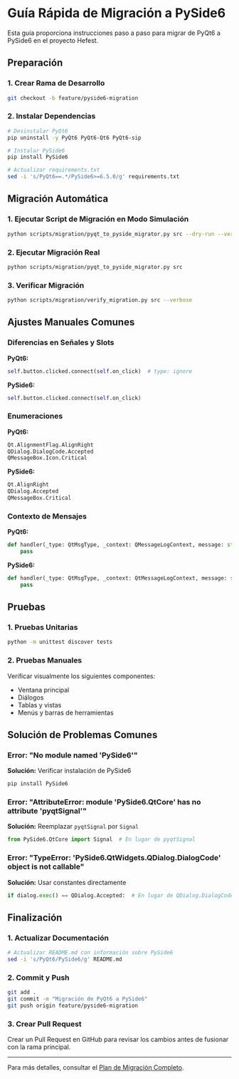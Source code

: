 # Guía Rápida de Migración a PySide6

Esta guía proporciona instrucciones paso a paso para migrar de PyQt6 a PySide6 en el proyecto Hefest.

## Preparación

### 1. Crear Rama de Desarrollo

```bash
git checkout -b feature/pyside6-migration
```

### 2. Instalar Dependencias

```bash
# Desinstalar PyQt6
pip uninstall -y PyQt6 PyQt6-Qt6 PyQt6-sip

# Instalar PySide6
pip install PySide6

# Actualizar requirements.txt
sed -i 's/PyQt6==.*/PySide6>=6.5.0/g' requirements.txt
```

## Migración Automática

### 1. Ejecutar Script de Migración en Modo Simulación

```bash
python scripts/migration/pyqt_to_pyside_migrator.py src --dry-run --verbose
```

### 2. Ejecutar Migración Real

```bash
python scripts/migration/pyqt_to_pyside_migrator.py src
```

### 3. Verificar Migración

```bash
python scripts/migration/verify_migration.py src --verbose
```

## Ajustes Manuales Comunes

### Diferencias en Señales y Slots

**PyQt6:**
```python
self.button.clicked.connect(self.on_click)  # type: ignore
```

**PySide6:**
```python
self.button.clicked.connect(self.on_click)
```

### Enumeraciones

**PyQt6:**
```python
Qt.AlignmentFlag.AlignRight
QDialog.DialogCode.Accepted
QMessageBox.Icon.Critical
```

**PySide6:**
```python
Qt.AlignRight
QDialog.Accepted
QMessageBox.Critical
```

### Contexto de Mensajes

**PyQt6:**
```python
def handler(_type: QtMsgType, _context: QMessageLogContext, message: str):
    pass
```

**PySide6:**
```python
def handler(_type: QtMsgType, _context: QtMessageLogContext, message: str):
    pass
```

## Pruebas

### 1. Pruebas Unitarias

```bash
python -m unittest discover tests
```

### 2. Pruebas Manuales

Verificar visualmente los siguientes componentes:
- Ventana principal
- Diálogos
- Tablas y vistas
- Menús y barras de herramientas

## Solución de Problemas Comunes

### Error: "No module named 'PySide6'"

**Solución:** Verificar instalación de PySide6
```bash
pip install PySide6
```

### Error: "AttributeError: module 'PySide6.QtCore' has no attribute 'pyqtSignal'"

**Solución:** Reemplazar `pyqtSignal` por `Signal`
```python
from PySide6.QtCore import Signal  # En lugar de pyqtSignal
```

### Error: "TypeError: 'PySide6.QtWidgets.QDialog.DialogCode' object is not callable"

**Solución:** Usar constantes directamente
```python
if dialog.exec() == QDialog.Accepted:  # En lugar de QDialog.DialogCode.Accepted
```

## Finalización

### 1. Actualizar Documentación

```bash
# Actualizar README.md con información sobre PySide6
sed -i 's/PyQt6/PySide6/g' README.md
```

### 2. Commit y Push

```bash
git add .
git commit -m "Migración de PyQt6 a PySide6"
git push origin feature/pyside6-migration
```

### 3. Crear Pull Request

Crear un Pull Request en GitHub para revisar los cambios antes de fusionar con la rama principal.

---

Para más detalles, consultar el [Plan de Migración Completo](plan_migracion_pyside6.md).